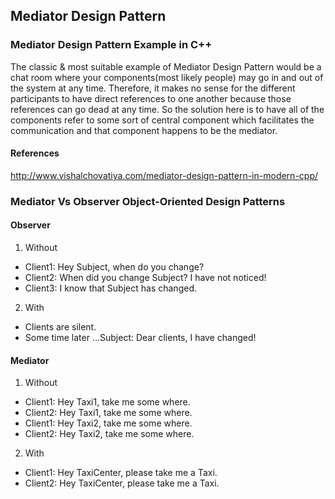## Mediator Design Pattern

### Mediator Design Pattern Example in C++

The classic & most suitable example of Mediator Design Pattern would be a chat room where your components(most likely people) may go in and out of the system at any time.
Therefore, it makes no sense for the different participants to have direct references to one another because those references can go dead at any time.
So the solution here is to have all of the components refer to some sort of central component which facilitates the communication and that component happens to be the mediator.

#### References
http://www.vishalchovatiya.com/mediator-design-pattern-in-modern-cpp/


### Mediator Vs Observer Object-Oriented Design Patterns

#### Observer
1. Without

- Client1: Hey Subject, when do you change?
- Client2: When did you change Subject? I have not noticed!
- Client3: I know that Subject has changed.

2. With

- Clients are silent.
- Some time later ...Subject: Dear clients, I have changed!

#### Mediator

1. Without

- Client1: Hey Taxi1, take me some where.
- Client2: Hey Taxi1, take me some where.
- Client1: Hey Taxi2, take me some where.
- Client2: Hey Taxi2, take me some where.

2. With

- Client1: Hey TaxiCenter, please take me a Taxi.
- Client2: Hey TaxiCenter, please take me a Taxi.

